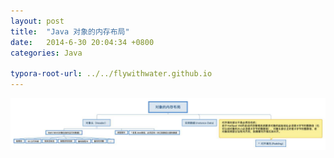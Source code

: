 ```yaml
---
layout: post
title:  "Java 对象的内存布局"
date:   2014-6-30 20:04:34 +0800
categories: Java

typora-root-url: ../../flywithwater.github.io
---
```


![img](/assets/Java/对象的内存布局.jpg)



